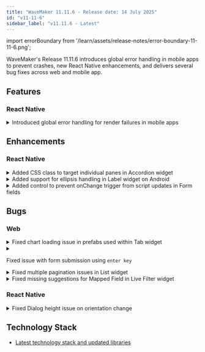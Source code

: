 ```yaml
---
title: "WaveMaker 11.11.6 - Release date: 14 July 2025"
id: "v11-11-6"
sidebar_label: "v11.11.6 - Latest"
---
```


import errorBoundary from '/learn/assets/release-notes/error-boundary-11-11-6.png';

WaveMaker's Release 11.11.6 introduces global error handling in mobile apps to prevent crashes, new React Native enhancements, and delivers several bug fixes across web and mobile app.

## Features

### React Native

<details>

<summary>Introduced global error handling for render failures in mobile apps</summary>

To improve mobile app stability, a global error handling mechanism has been added to catch unhandled render errors.

If a render failure occurs, instead of crashing, the app now displays a fallback screen showing the error message and provides the following options:

- Go to Home: Navigate back to the home screen  
- Go Back: Return to the previous screen

This prevents app crashes and ensures a more graceful recovery from rendering issues.

<img src={errorBoundary} alt="Error Fallback Screen" style={{maxWidth:'300px', width:'100%'}}/>

</details>

## Enhancements

### React Native

<details>
<summary>Added CSS class to target individual panes in Accordion widget</summary>

A new CSS class `.app-accordion-pane` has been introduced to allow styling of individual accordion panes within the Accordion widget.

This enables custom styling like assigning different border colors or backgrounds for each pane.  

Example:
```css
.app-accordion-pane {
  border-left: 4px solid red;
}
```
</details>

<details>
<summary>Added support for ellipsis handling in Label widget on Android</summary>

On Android, when the Label widget had wrap is false and Number of Lines = 1, long text was not truncating with an ellipsis, unlike on Web Preview and iOS.

To address this, a new property **Enable Android Ellipsis** has been added to the Label widget’s properties panel.  
When enabled, it ensures that long text is truncated with an ellipsis on Android as expected.

:::note
Enabling **Enable Android Ellipsis** disables rich text formatting (e.g., bold, links) on Android.  
By default, this property is set to false.
:::
</details>

<details>
<summary>Added control to prevent onChange trigger from script updates in Form fields</summary>

Previously, when the `datavalue` of a Form field was updated via script, the onChange event callback would also get triggered automatically.

To give developers more control, a new property **Skip on change event from script** has been added to the form field’s properties panel.

When enabled, the onChange callback will only trigger when the user updates the value from the UI, and not when it's updated through scripts.

:::note
This property is disabled by default, so existing behavior remains unchanged unless explicitly modified.
:::
</details>

## Bugs

### Web

<details>
<summary>Fixed chart loading issue in prefabs used within Tab widget</summary>

Resolved an issue where Chart widgets inside a Prefab failed to render properly when the Prefab was placed inside multiple tabs of a Tab widget.  
Charts loaded fine in the first tab, but remained stuck on loading when switching to other tabs. This behavior has now been fixed, charts render correctly across all tabs.
</details>

<details>
<summary>

Fixed issue with form submission using `enter key`

</summary>

Resolved an issue where pressing `enter` inside form fields did not trigger form submission when a Chips widget was present.

Form submission via the `Enter` key now works as expected.
</details>

<details>
<summary>Fixed multiple pagination issues in List widget</summary>

Several pagination-related bugs in the List widget have been addressed:

1. In Studio when the Page Size property was cleared, it was getting auto-populated with a default value on navigating between tabs or refreshing, this has been fixed.

2. Pagination is was showing even when list had only one page, this has been fixed now. Pagination will only be shown if list has more than one page.

3. Pagination was only showing first page, this has been fixed now. Pagination now correctly showsw all pages available in list as expected.

![List Pagination](/learn/assets/release-notes/list-pagination-11-11-6.png)

</details>

<details>
<summary>Fixed missing suggestions for Mapped Field in Live Filter widget</summary>

Suggestions were not showing for the Mapped Field property when adding custom fields in the Live Filter widget.  
This is now fixed, suggestions appear as expected.

![Mapped Field Suggestions](/learn/assets/release-notes/life-filter-suggestion-11-11-6.png)

</details>

### React Native

<details>
<summary>Fixed Dialog height issue on orientation change</summary>

Resolved an issue where the Dialog widget height was not adjusting correctly when the device orientation changed between portrait and landscape modes. 

Dialogs now resize properly to fit the screen after orientation changes, ensuring consistent layout and usability.
</details>

## Technology Stack

- [Latest technology stack and updated libraries](/learn/wavemaker-release-notes#technology-stack)

